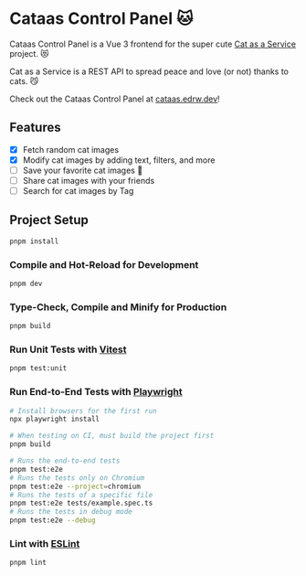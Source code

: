 # Cataas Control Panel 🐱

Cataas Control Panel is a Vue 3 frontend for the super cute [Cat as a Service](https://cataas.com/) project. 😻

Cat as a Service is a REST API to spread peace and love (or not) thanks to cats. 😼

Check out the Cataas Control Panel at [cataas.edrw.dev](https://cataas.edrw.dev)!

## Features

- [x] Fetch random cat images
- [x] Modify cat images by adding text, filters, and more
- [ ] Save your favorite cat images 🚧
- [ ] Share cat images with your friends
- [ ] Search for cat images by Tag

## Project Setup

```sh
pnpm install
```

### Compile and Hot-Reload for Development

```sh
pnpm dev
```

### Type-Check, Compile and Minify for Production

```sh
pnpm build
```

### Run Unit Tests with [Vitest](https://vitest.dev/)

```sh
pnpm test:unit
```

### Run End-to-End Tests with [Playwright](https://playwright.dev)

```sh
# Install browsers for the first run
npx playwright install

# When testing on CI, must build the project first
pnpm build

# Runs the end-to-end tests
pnpm test:e2e
# Runs the tests only on Chromium
pnpm test:e2e --project=chromium
# Runs the tests of a specific file
pnpm test:e2e tests/example.spec.ts
# Runs the tests in debug mode
pnpm test:e2e --debug
```

### Lint with [ESLint](https://eslint.org/)

```sh
pnpm lint
```
